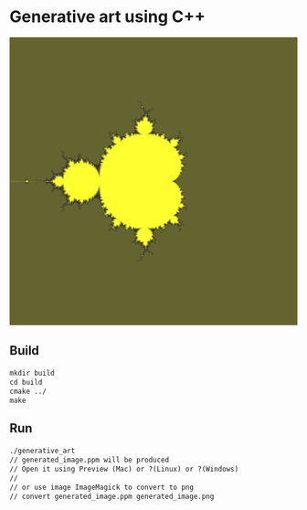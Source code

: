 # Generative art using C++
![Mandelbrot set](images/mandelbrot_set.png)

## Build
```
mkdir build
cd build
cmake ../
make
```

## Run
```
./generative_art
// generated_image.ppm will be produced
// Open it using Preview (Mac) or ?(Linux) or ?(Windows)
//
// or use image ImageMagick to convert to png
// convert generated_image.ppm generated_image.png
```
